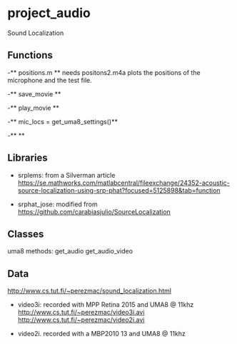 # project_audio
Sound Localization


## Functions

-** positions.m **
needs positons2.m4a
plots the positions of the microphone and the test file.

-** save_movie  **

-** play_movie **

-** mic_locs = get_uma8_settings()**

-** **

## Libraries

- srplems: from a Silverman article https://se.mathworks.com/matlabcentral/fileexchange/24352-acoustic-source-localization-using-srp-phat?focused=5125898&tab=function

- srphat_jose: modified from  https://github.com/carabiasjulio/SourceLocalization

## Classes
 uma8
 methods: 
 get_audio
 get_audio_video   

## Data

http://www.cs.tut.fi/~perezmac/sound_localization.html



- video3i: recorded with MPP Retina 2015 and UMA8 @ 11khz
http://www.cs.tut.fi/~perezmac/video3i.avi
http://www.cs.tut.fi/~perezmac/video2i.avi

- video2i. recorded with a MBP2010 13 and UMA8 @ 11khz

